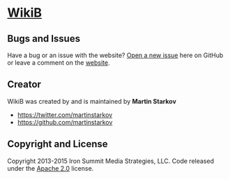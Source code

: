 # [WikiB](http://wikib.github.io/)

## Bugs and Issues

Have a bug or an issue with the website? [Open a new issue](https://github.com/WikiB/wikib.github.io/issues) here on GitHub or leave a comment on the [website](http://wikib.github.io/feedback).

## Creator

WikiB was created by and is maintained by **Martin Starkov**

* https://twitter.com/martinstarkov
* https://github.com/martinstarkov

## Copyright and License

Copyright 2013-2015 Iron Summit Media Strategies, LLC. Code released under the [Apache 2.0](https://github.com/WikiB/wikib.github.io/blob/master/LICENSE) license.

